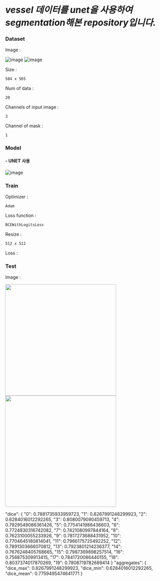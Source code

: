 # *vessel 데이터를 unet을 사용하여 segmentation해본 repository입니다.*

### Dataset

Image :

![image](https://user-images.githubusercontent.com/69955858/96858840-bdb25700-149b-11eb-80e1-f206e111e4b7.png)
![image](https://user-images.githubusercontent.com/69955858/96858857-c1de7480-149b-11eb-8b25-7f521722bf03.png)

Size :

    584 x 565
  
Num of data :

    20
  
Channels of input image :
  
    3
  
Channel of mask :
  
    1
  
### Model

#### - UNET 사용
![image](https://img1.daumcdn.net/thumb/R1280x0/?scode=mtistory2&fname=https%3A%2F%2Fblog.kakaocdn.net%2Fdn%2FUcMLK%2FbtqDQupfFnY%2F8aCl8icgtwVKERCWfzfK41%2Fimg.png)

### Train

Optimizer :

    Adam

Loss function :

    BCEWithLogitsLoss
    
Resize :

    512 x 512
    
Loss :

### Test

Image : 

<img src='https://user-images.githubusercontent.com/69955858/97461875-83582680-1981-11eb-9425-8b24348c23aa.png' width='350' height='350'>
<img src='https://user-images.githubusercontent.com/69955858/97461758-61f73a80-1981-11eb-8226-9ded145721f2.png' width='350' height='350'>

    
"dice": {
      "0": 0.7881735933959723,
      "1": 0.8267991248299923,
      "2": 0.6284016012292265,
      "3": 0.8080079090459713,
      "4": 0.7929549086361426,
      "5": 0.7754141986436603,
      "6": 0.7724830316742082,
      "7": 0.7421080997844164,
      "8": 0.7623100055233926,
      "9": 0.7817273688431952,
      "10": 0.7704645180814041,
      "11": 0.7966175725492252,
      "12": 0.7891303666070812,
      "13": 0.7923801214236377,
      "14": 0.7676248405768665,
      "15": 0.7987369898257514,
      "16": 0.756875309913415,
      "17": 0.7841720086440155,
      "18": 0.8037374017870269,
      "19": 0.7808719782689414
      }
"aggregates": {
    "dice_max": 0.8267991248299923,
    "dice_min": 0.6284016012292265,
    "dice_mean": 0.7759495474641771
      }
